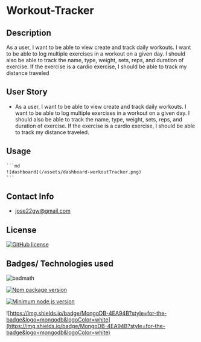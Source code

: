 
# Workout-Tracker

## Description

As a user, I want to be able to view create and track daily workouts. I want to be able to log multiple exercises in a workout on a given day. I should also be able to track the name, type, weight, sets, reps, and duration of exercise. If the exercise is a cardio exercise, I should be able to track my distance traveled

## User Story

* As a user, I want to be able to view create and track daily workouts. I want to be able to log multiple exercises in a workout on a given day. I should also be able to track the name, type, weight, sets, reps, and duration of exercise. If the exercise is a cardio exercise, I should be able to track my distance traveled.


## Usage

    ```md
    ![dashboard](/assets/dashboard-workoutTracker.png)
    ```

## Contact Info
 - jose22gw@gmail.com

## License

[![GitHub license](https://img.shields.io/github/license/Naereen/StrapDown.js.svg)](https://github.com/Naereen/StrapDown.js/blob/master/LICENSE)

## Badges/ Technologies used

![badmath](https://img.shields.io/github/languages/top/nielsenjared/badmath)

[![Npm package version](https://badgen.net/npm/v/express)](https://npmjs.com/package/express)

[![Minimum node.js version](https://badgen.net/npm/node/express)](https://npmjs.com/package/express)

![https://img.shields.io/badge/MongoDB-4EA94B?style=for-the-badge&logo=mongodb&logoColor=white](https://img.shields.io/badge/MongoDB-4EA94B?style=for-the-badge&logo=mongodb&logoColor=white)
